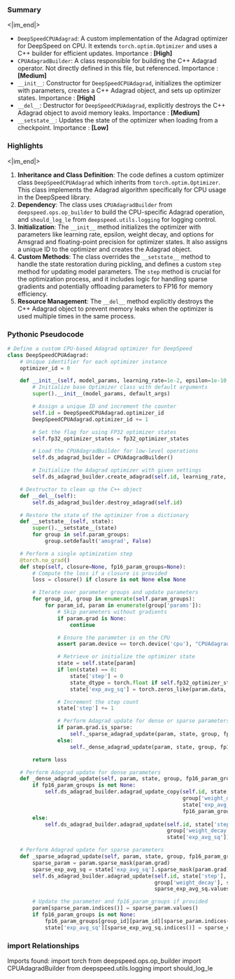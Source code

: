 

### Summary

<|im_end|>

* `DeepSpeedCPUAdagrad`: A custom implementation of the Adagrad optimizer for DeepSpeed on CPU. It extends `torch.optim.Optimizer` and uses a C++ builder for efficient updates. Importance : **[High]**
* `CPUAdagradBuilder`: A class responsible for building the C++ Adagrad operator. Not directly defined in this file, but referenced. Importance : **[Medium]**
* `__init__`: Constructor for `DeepSpeedCPUAdagrad`, initializes the optimizer with parameters, creates a C++ Adagrad object, and sets up optimizer states. Importance : **[High]**
* `__del__`: Destructor for `DeepSpeedCPUAdagrad`, explicitly destroys the C++ Adagrad object to avoid memory leaks. Importance : **[Medium]**
* `__setstate__`: Updates the state of the optimizer when loading from a checkpoint. Importance : **[Low]**

### Highlights

<|im_end|>

1. **Inheritance and Class Definition**: The code defines a custom optimizer class `DeepSpeedCPUAdagrad` which inherits from `torch.optim.Optimizer`. This class implements the Adagrad algorithm specifically for CPU usage in the DeepSpeed library.
2. **Dependency**: The class uses `CPUAdagradBuilder` from `deepspeed.ops.op_builder` to build the CPU-specific Adagrad operation, and `should_log_le` from `deepspeed.utils.logging` for logging control.
3. **Initialization**: The `__init__` method initializes the optimizer with parameters like learning rate, epsilon, weight decay, and options for Amsgrad and floating-point precision for optimizer states. It also assigns a unique ID to the optimizer and creates the Adagrad object.
4. **Custom Methods**: The class overrides the `__setstate__` method to handle the state restoration during pickling, and defines a custom `step` method for updating model parameters. The `step` method is crucial for the optimization process, and it includes logic for handling sparse gradients and potentially offloading parameters to FP16 for memory efficiency.
5. **Resource Management**: The `__del__` method explicitly destroys the C++ Adagrad object to prevent memory leaks when the optimizer is used multiple times in the same process.

### Pythonic Pseudocode

```python
# Define a custom CPU-based Adagrad optimizer for DeepSpeed
class DeepSpeedCPUAdagrad:
    # Unique identifier for each optimizer instance
    optimizer_id = 0

    def __init__(self, model_params, learning_rate=1e-2, epsilon=1e-10, weight_decay=0, amsgrad=False, fp32_optimizer_states=True):
        # Initialize base Optimizer class with default arguments
        super().__init__(model_params, default_args)

        # Assign a unique ID and increment the counter
        self.id = DeepSpeedCPUAdagrad.optimizer_id
        DeepSpeedCPUAdagrad.optimizer_id += 1

        # Set the flag for using FP32 optimizer states
        self.fp32_optimizer_states = fp32_optimizer_states

        # Load the CPUAdagradBuilder for low-level operations
        self.ds_adagrad_builder = CPUAdagradBuilder()

        # Initialize the Adagrad optimizer with given settings
        self.ds_adagrad_builder.create_adagrad(self.id, learning_rate, epsilon, weight_decay, log_level="info")

    # Destructor to clean up the C++ object
    def __del__(self):
        self.ds_adagrad_builder.destroy_adagrad(self.id)

    # Restore the state of the optimizer from a dictionary
    def __setstate__(self, state):
        super().__setstate__(state)
        for group in self.param_groups:
            group.setdefault('amsgrad', False)

    # Perform a single optimization step
    @torch.no_grad()
    def step(self, closure=None, fp16_param_groups=None):
        # Compute the loss if a closure is provided
        loss = closure() if closure is not None else None

        # Iterate over parameter groups and update parameters
        for group_id, group in enumerate(self.param_groups):
            for param_id, param in enumerate(group['params']):
                # Skip parameters without gradients
                if param.grad is None:
                    continue

                # Ensure the parameter is on the CPU
                assert param.device == torch.device('cpu'), "CPUAdagrad requires parameters on CPU"

                # Retrieve or initialize the optimizer state
                state = self.state[param]
                if len(state) == 0:
                    state['step'] = 0
                    state_dtype = torch.float if self.fp32_optimizer_states else param.dtype
                    state['exp_avg_sq'] = torch.zeros_like(param.data, dtype=state_dtype, device='cpu')

                # Increment the step count
                state['step'] += 1

                # Perform Adagrad update for dense or sparse parameters
                if param.grad.is_sparse:
                    self._sparse_adagrad_update(param, state, group, fp16_param_groups)
                else:
                    self._dense_adagrad_update(param, state, group, fp16_param_groups)

        return loss

    # Perform Adagrad update for dense parameters
    def _dense_adagrad_update(self, param, state, group, fp16_param_groups):
        if fp16_param_groups is not None:
            self.ds_adagrad_builder.adagrad_update_copy(self.id, state['step'], group['lr'], group['eps'],
                                                        group['weight_decay'], param.data, param.grad.data,
                                                        state['exp_avg_sq'],
                                                        fp16_param_groups[group_id][param_id].data)
        else:
            self.ds_adagrad_builder.adagrad_update(self.id, state['step'], group['lr'], group['eps'],
                                                   group['weight_decay'], param.data, param.grad.data,
                                                   state['exp_avg_sq'])

    # Perform Adagrad update for sparse parameters
    def _sparse_adagrad_update(self, param, state, group, fp16_param_groups):
        sparse_param = param.sparse_mask(param.grad)
        sparse_exp_avg_sq = state['exp_avg_sq'].sparse_mask(param.grad)
        self.ds_adagrad_builder.adagrad_update(self.id, state['step'], group['lr'], group['eps'],
                                               group['weight_decay'], sparse_param.values(), param.grad.values(),
                                               sparse_exp_avg_sq.values())

        # Update the parameter and fp16_param_groups if provided
        param[sparse_param.indices()] = sparse_param.values()
        if fp16_param_groups is not None:
            fp16_param_groups[group_id][param_id][sparse_param.indices()] = sparse_param.values()
            state['exp_avg_sq'][sparse_exp_avg_sq.indices()] = sparse_exp_avg_sq.values()
```


### import Relationships

Imports found:
import torch
from deepspeed.ops.op_builder import CPUAdagradBuilder
from deepspeed.utils.logging import should_log_le